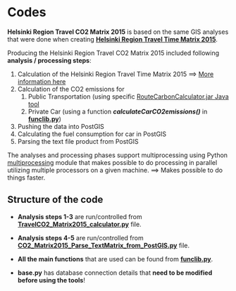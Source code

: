# Codes

__Helsinki Region Travel CO2 Matrix 2015__ is based on the same GIS analyses that were done when creating __[Helsinki Region Travel Time Matrix 2015](http://www.helsinki.fi/science/accessibility/data/helsinki-region-travel-time-matrix)__.
 
Producing the Helsinki Region Travel CO2 Matrix 2015 included following __analysis / processing steps__:
 
 1. Calculation of the Helsinki Region Travel Time Matrix 2015 ==> [More information here](https://github.com/AccessibilityRG/HelsinkiRegionTravelTimeMatrix2015)
 2. Calculation of the CO2 emissions for  
     1. Public Transportation (using specific [RouteCarbonCalculator.jar Java tool](CarbonCalculator/README.md)
     2. Private Car (using a function ___calculateCarCO2emissions()___ in __[funclib.py](funclib.py)__) 
 3. Pushing the data into PostGIS
 4. Calculating the fuel consumption for car in PostGIS
 5. Parsing the text file product from PostGIS
 
The analyses and processing phases support multiprocessing using Python [multiprocessing](https://docs.python.org/3.4/library/multiprocessing.html) module 
that makes possible to do processing in parallel utilizing multiple processors on a given machine. ==> Makes possible to do things faster. 
 
## Structure of the code

- __Analysis steps 1-3__ are run/controlled from __[TravelCO2_Matrix2015_calculator.py](TravelCO2_Matrix2015_calculator.py)__ file.
- __Analysis steps 4-5__ are run/controlled from __[CO2_Matrix2015_Parse_TextMatrix_from_PostGIS.py](CO2_Matrix2015_Parse_TextMatrix_from_PostGIS.py)__ file.

- __All the main functions__ that are used can be found from __[funclib.py](funclib.py)__.
- __base.py__ has database connection details that __need to be modified before using the tools__!

